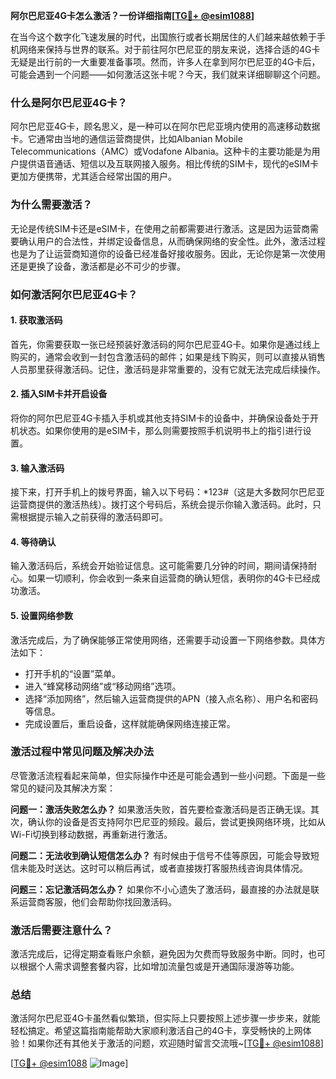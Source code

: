 **阿尔巴尼亚4G卡怎么激活？一份详细指南[[TG💪+ @esim1088](https://t.me/s/esim1088)]**

在当今这个数字化飞速发展的时代，出国旅行或者长期居住的人们越来越依赖于手机网络来保持与世界的联系。对于前往阿尔巴尼亚的朋友来说，选择合适的4G卡无疑是出行前的一大重要准备事项。然而，许多人在拿到阿尔巴尼亚的4G卡后，可能会遇到一个问题——如何激活这张卡呢？今天，我们就来详细聊聊这个问题。

### 什么是阿尔巴尼亚4G卡？

阿尔巴尼亚4G卡，顾名思义，是一种可以在阿尔巴尼亚境内使用的高速移动数据卡。它通常由当地的通信运营商提供，比如Albanian Mobile Telecommunications（AMC）或Vodafone Albania。这种卡的主要功能是为用户提供语音通话、短信以及互联网接入服务。相比传统的SIM卡，现代的eSIM卡更加方便携带，尤其适合经常出国的用户。

### 为什么需要激活？

无论是传统SIM卡还是eSIM卡，在使用之前都需要进行激活。这是因为运营商需要确认用户的合法性，并绑定设备信息，从而确保网络的安全性。此外，激活过程也是为了让运营商知道你的设备已经准备好接收服务。因此，无论你是第一次使用还是更换了设备，激活都是必不可少的步骤。

### 如何激活阿尔巴尼亚4G卡？

#### 1. 获取激活码

首先，你需要获取一张已经预装好激活码的阿尔巴尼亚4G卡。如果你是通过线上购买的，通常会收到一封包含激活码的邮件；如果是线下购买，则可以直接从销售人员那里获得激活码。记住，激活码是非常重要的，没有它就无法完成后续操作。

#### 2. 插入SIM卡并开启设备

将你的阿尔巴尼亚4G卡插入手机或其他支持SIM卡的设备中，并确保设备处于开机状态。如果你使用的是eSIM卡，那么则需要按照手机说明书上的指引进行设置。

#### 3. 输入激活码

接下来，打开手机上的拨号界面，输入以下号码：*123#（这是大多数阿尔巴尼亚运营商提供的激活热线）。拨打这个号码后，系统会提示你输入激活码。此时，只需根据提示输入之前获得的激活码即可。

#### 4. 等待确认

输入激活码后，系统会开始验证信息。这可能需要几分钟的时间，期间请保持耐心。如果一切顺利，你会收到一条来自运营商的确认短信，表明你的4G卡已经成功激活。

#### 5. 设置网络参数

激活完成后，为了确保能够正常使用网络，还需要手动设置一下网络参数。具体方法如下：
- 打开手机的“设置”菜单。
- 进入“蜂窝移动网络”或“移动网络”选项。
- 选择“添加网络”，然后输入运营商提供的APN（接入点名称）、用户名和密码等信息。
- 完成设置后，重启设备，这样就能确保网络连接正常。

### 激活过程中常见问题及解决办法

尽管激活流程看起来简单，但实际操作中还是可能会遇到一些小问题。下面是一些常见的疑问及其解决方案：

**问题一：激活失败怎么办？**
如果激活失败，首先要检查激活码是否正确无误。其次，确认你的设备是否支持阿尔巴尼亚的频段。最后，尝试更换网络环境，比如从Wi-Fi切换到移动数据，再重新进行激活。

**问题二：无法收到确认短信怎么办？**
有时候由于信号不佳等原因，可能会导致短信未能及时送达。这时可以稍后再试，或者直接拨打客服热线咨询具体情况。

**问题三：忘记激活码怎么办？**
如果你不小心遗失了激活码，最直接的办法就是联系运营商客服，他们会帮助你找回激活码。

### 激活后需要注意什么？

激活完成后，记得定期查看账户余额，避免因为欠费而导致服务中断。同时，也可以根据个人需求调整套餐内容，比如增加流量包或是开通国际漫游等功能。

### 总结

激活阿尔巴尼亚4G卡虽然看似繁琐，但实际上只要按照上述步骤一步步来，就能轻松搞定。希望这篇指南能帮助大家顺利激活自己的4G卡，享受畅快的上网体验！如果你还有其他关于激活的问题，欢迎随时留言交流哦~[[TG💪+ @esim1088](https://t.me/s/esim1088)]

[[TG💪+ @esim1088](https://t.me/s/esim1088) ![Image](https://i.postimg.cc/4NQfJmqS/Snipaste-2025-05-13-00-14-12.png)]